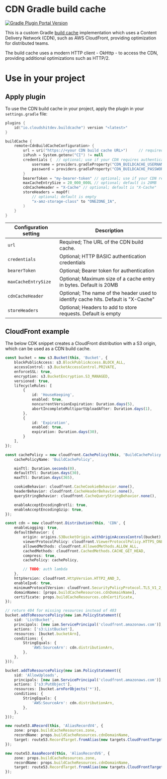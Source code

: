 # CDN Gradle build cache

[![Gradle Plugin Portal Version](https://img.shields.io/gradle-plugin-portal/v/io.cloudshiftdev.buildcache?style=for-the-badge&cacheSeconds=900)](https://plugins.gradle.org/plugin/io.cloudshiftdev.buildcache)

This is a custom Gradle [build cache](https://docs.gradle.org/current/userguide/build_cache.html) implementation which
uses a Content Delivery Network (CDN), such as AWS CloudFront, providing optimization for distributed teams.

The build cache uses a modern HTTP client - OkHttp - to access the CDN, providing additional optimizations such as
HTTP/2.

# Use in your project

## Apply plugin

To use the CDN build cache in your project, apply the plugin in your `settings.gradle` file:

```kotlin
plugins {
    id("io.cloudshitdev.buildcache") version "<latest>"
}
```

```kotlin
buildCache {
    remote<CdnBuildCacheConfiguration> {
        url = uri("https://<your CDN build cache URL>")     // required
        isPush = System.getenv("CI") != null
        credentials {  // optional; use if your CDN requires authentication
            username = providers.gradleProperty("CDN_BUILDCACHE_USERNAME")
            password = providers.gradleProperty("CDN_BUILDCACHE_PASSWORD")
        }
        bearerToken = "my-bearer-token" // optional; use if your CDN requires authentication
        maxCacheEntrySize = 20_000_000L // optional; default is 20MB
        cdnCacheHeader = "X-Cache" // optional; default is "X-Cache"
        storeHeaders = mapOf(
            // optional; default is empty
            "x-amz-storage-class" to "ONEZONE_IA",
        )
    }
}
```

| Configuration setting | Description                                                                        |
|-----------------------|------------------------------------------------------------------------------------|
| `url`                 | Required; The URL of the CDN build cache.                                          |
| `credentials`         | Optional; HTTP BASIC authentication credentials                                    |
| `bearerToken`         | Optional; Bearer token for authentication                                          |
| `maxCacheEntrySize`   | Optional; Maximum size of a cache entry in bytes. Default is 20MB                  |
| `cdnCacheHeader`      | Optional; The name of the header used to identify cache hits. Default is "X-Cache" |
| `storeHeaders`        | Optional; Headers to add to store requests. Default is empty                       |

## CloudFront example

The below CDK snippet creates a CloudFront distribution with a S3 origin, which can be used as a CDN build cache.

```typescript
const bucket = new s3.Bucket(this, 'Bucket', {
    blockPublicAccess: s3.BlockPublicAccess.BLOCK_ALL,
    accessControl: s3.BucketAccessControl.PRIVATE,
    enforceSSL: true,
    encryption: s3.BucketEncryption.S3_MANAGED,
    versioned: true,
    lifecycleRules: [
        {
            id: 'HouseKeeping',
            enabled: true,
            noncurrentVersionExpiration: Duration.days(5),
            abortIncompleteMultipartUploadAfter: Duration.days(1),
        },
        {
            id: 'Expiration',
            enabled: true,
            expiration: Duration.days(30),
        }
    ],
});

const cachePolicy = new cloudfront.CachePolicy(this, 'BuildCachePolicy', {
    cachePolicyName: 'BuildCachePolicy',

    minTtl: Duration.seconds(0),
    defaultTtl: Duration.days(30),
    maxTtl: Duration.days(365),

    cookieBehavior: cloudfront.CacheCookieBehavior.none(),
    headerBehavior: cloudfront.CacheHeaderBehavior.none(),
    queryStringBehavior: cloudfront.CacheQueryStringBehavior.none(),

    enableAcceptEncodingBrotli: true,
    enableAcceptEncodingGzip: true,
});

const cdn = new cloudfront.Distribution(this, 'CDN', {
    enableLogging: true,
    defaultBehavior: {
        origin: origins.S3BucketOrigin.withOriginAccessControl(bucket),
        viewerProtocolPolicy: cloudfront.ViewerProtocolPolicy.HTTPS_ONLY,
        allowedMethods: cloudfront.AllowedMethods.ALLOW_ALL,
        cachedMethods: cloudfront.CachedMethods.CACHE_GET_HEAD,
        compress: true,
        cachePolicy: cachePolicy,

        // TODO: auth lambda
    },
    httpVersion: cloudfront.HttpVersion.HTTP2_AND_3,
    enableIpv6: true,
    minimumProtocolVersion: cloudfront.SecurityPolicyProtocol.TLS_V1_2_2021,
    domainNames: [props.buildCacheResources.cdnDomainName],
    certificate: props.buildCacheResources.cdnCertificate,
});

// return 404 for missing resources instead of 403
bucket.addToResourcePolicy(new iam.PolicyStatement({
    sid: 'ListBucket',
    principals: [new iam.ServicePrincipal('cloudfront.amazonaws.com')],
    actions: ['s3:ListBucket'],
    resources: [bucket.bucketArn],
    conditions: {
        StringEquals: {
            'AWS:SourceArn': cdn.distributionArn,
        },
    },
}));

bucket.addToResourcePolicy(new iam.PolicyStatement({
    sid: 'AllowUploads',
    principals: [new iam.ServicePrincipal('cloudfront.amazonaws.com')],
    actions: ['s3:PutObject'],
    resources: [bucket.arnForObjects('*')],
    conditions: {
        StringEquals: {
            'AWS:SourceArn': cdn.distributionArn,
        },
    },
}));

new route53.ARecord(this, 'AliasRecordV4', {
    zone: props.buildCacheResources.zone,
    recordName: props.buildCacheResources.cdnDomainName,
    target: route53.RecordTarget.fromAlias(new targets.CloudFrontTarget(cdn)),
});

new route53.AaaaRecord(this, 'AliasRecordV6', {
    zone: props.buildCacheResources.zone,
    recordName: props.buildCacheResources.cdnDomainName,
    target: route53.RecordTarget.fromAlias(new targets.CloudFrontTarget(cdn)),
});
```
